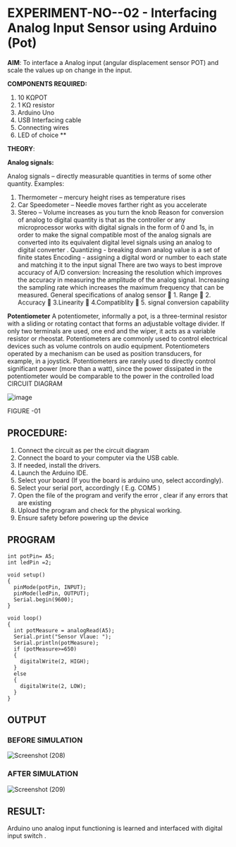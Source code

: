 # EXPERIMENT-NO--02 - Interfacing Analog Input Sensor using Arduino (Pot)



**AIM**:  To interface a Analog  input (angular displacement sensor POT) and scale the values up on change in the input.


**COMPONENTS REQUIRED:**
1.	10 KΩPOT
2.	1 KΩ resistor 
3.	Arduino Uno 
4.	USB Interfacing cable 
5.	Connecting wires 
6.	LED of choice 
**


**THEORY**: 

**Analog signals:**

Analog signals – directly measurable quantities in terms of some other quantity.
Examples:
1. Thermometer – mercury height rises as temperature rises
2. Car Speedometer – Needle moves farther right as you accelerate
3. Stereo – Volume increases as you turn the knob
Reason for conversion of analog to digital quantity is that as the controller or any microprocessor works with digital signals in the form of 0 and 1s, in order to make the signal compatible  most of the analog signals are converted into its equivalent digital level signals using an analog to digital converter .
Quantizing - breaking down analog value is a set of finite states
Encoding - assigning a digital word or number to each state and matching it to the input signal
 There are two ways to best improve accuracy of A/D conversion:
Increasing the resolution which improves the accuracy in measuring the amplitude of the analog signal.
Increasing the sampling rate which increases the maximum frequency that can be measured.
General specifications of analog sensor
	1. Range
	2. Accuracy
	3.Linearity
	4.Compatiblity
	5. signal conversion capability

**Potentiometer**
A potentiometer, informally a pot, is a three-terminal resistor with a sliding or rotating contact that forms an adjustable voltage divider. If only two terminals are used, one end and the wiper, it acts as a variable resistor or rheostat.
Potentiometers are commonly used to control electrical devices such as volume controls on audio equipment. Potentiometers operated by a mechanism can be used as position transducers, for example, in a joystick. Potentiometers are rarely used to directly control significant power (more than a watt), since the power dissipated in the potentiometer would be comparable to the power in the controlled load
CIRCUIT DIAGRAM





![image](https://user-images.githubusercontent.com/36288975/163530788-eec3cdc3-95e8-4d2d-8349-6d0ea4c9439c.png)

FIGURE -01


## PROCEDURE:

1.	Connect the circuit as per the circuit diagram 
2.	Connect the board to your computer via the USB cable.
3.	If needed, install the drivers.
4.	Launch the Arduino IDE.
5.	Select your board (If you the board is arduino uno, select accordingly).
6.	Select your serial port, accordingly ( E.g. COM5 )
7.	Open the file of the program  and verify the error , clear if any errors that are existing 
8.	Upload the program and check for the physical working. 
9.	Ensure safety before powering up the device 



## PROGRAM
```
int potPin= A5;
int ledPin =2;

void setup()
{
  pinMode(potPin, INPUT);
  pinMode(ledPin, OUTPUT);
  Serial.begin(9600);
}

void loop()
{
  int potMeasure = analogRead(A5);
  Serial.print("Sensor Vlaue: ");
  Serial.println(potMeasure);
  if (potMeasure>=650)
  {
    digitalWrite(2, HIGH);
  }
  else
  {  
    digitalWrite(2, LOW);
  }
}
```
## OUTPUT 
### BEFORE SIMULATION
![Screenshot (208)](https://github.com/LATHIKESHWARAN/EXPERIMENT-NO--03-INTERFACING-ANALOG-INPUT-SENSOR-POT-WITH-ARDUINO-/assets/119393556/34edacf3-bc0f-40cd-9f30-a818b2fef0cd)
### AFTER SIMULATION
![Screenshot (209)](https://github.com/LATHIKESHWARAN/EXPERIMENT-NO--03-INTERFACING-ANALOG-INPUT-SENSOR-POT-WITH-ARDUINO-/assets/119393556/fd14fdc3-44b9-424b-afdf-1c181255b858)








## RESULT:
Arduino uno analog input functioning is learned and interfaced with digital input switch .
